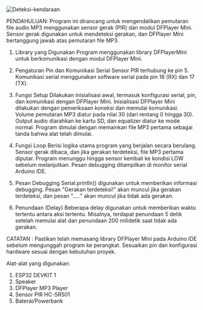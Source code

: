 ![Deteksi-kendaraan](https://github.com/nikolaarinanda/KSI-peringatan-kendaraan/assets/127606085/19ed24ad-c53c-45b9-ad0c-6869f9d7da3b)

PENDAHULUAN:
Program ini dirancang untuk mengendalikan pemutaran file audio MP3 menggunakan sensor gerak (PIR) dan modul DFPlayer Mini.
Sensor gerak digunakan untuk mendeteksi gerakan, dan DFPlayer Mini bertanggung jawab atas pemutaran file MP3.

1. Library yang Digunakan
Program menggunakan library DFPlayerMini untuk berkomunikasi dengan modul DFPlayer Mini.

2. Pengaturan Pin dan Komunikasi Serial
Sensor PIR terhubung ke pin 5.
Komunikasi serial menggunakan software serial pada pin 16 (RX) dan 17 (TX).

3. Fungsi Setup
Dilakukan inisialisasi awal, termasuk konfigurasi serial, pin, dan komunikasi dengan DFPlayer Mini.
Inisialisasi DFPlayer Mini dilakukan dengan pemeriksaan koneksi dan memulai komunikasi.
Volume pemutaran MP3 diatur pada nilai 30 (dari rentang 0 hingga 30).
Output audio diarahkan ke kartu SD, dan equalizer diatur ke mode normal.
Program dimulai dengan memainkan file MP3 pertama sebagai tanda bahwa alat telah dimulai.

4. Fungsi Loop
Berisi logika utama program yang berjalan secara berulang.
Sensor gerak dibaca, dan jika gerakan terdeteksi, file MP3 pertama diputar.
Program menunggu hingga sensor kembali ke kondisi LOW sebelum melanjutkan.
Pesan debugging ditampilkan di monitor serial Arduino IDE.

5. Pesan Debugging
Serial.println() digunakan untuk memberikan informasi debugging.
Pesan "Gerakan terdeteksi!" akan muncul jika gerakan terdeteksi, dan pesan "....." akan muncul jika tidak ada gerakan.

6. Penundaan (Delay)
Beberapa delay digunakan untuk memberikan waktu tertentu antara aksi tertentu.
Misalnya, terdapat penundaan 5 detik setelah memulai alat dan penundaan 200 milidetik saat tidak ada gerakan.

CATATAN : 
Pastikan telah memasang library DFPlayer Mini pada Arduino IDE sebelum mengunggah program ke perangkat.
Sesuaikan pin dan konfigurasi hardware sesuai dengan kebutuhan proyek.

Alat-alat yang digunakan:
1. ESP32 DEVKIT 1
2. Speaker
3. DFPlayer MP3 Player
4. Sensor PIR HC-SR501
5. Baterai/Powerbank

